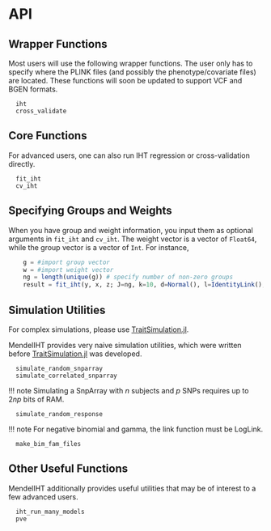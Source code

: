 
# API

## Wrapper Functions

Most users will use the following wrapper functions. The user only has to specify where the PLINK files (and possibly the phenotype/covariate files) are located. These functions will soon be updated to support VCF and BGEN formats.

```@docs
  iht
  cross_validate
```

## Core Functions

For advanced users, one can also run IHT regression or cross-validation directly. 

```@docs
  fit_iht
  cv_iht
```

## Specifying Groups and Weights

When you have group and weight information, you input them as optional arguments in `fit_iht` and `cv_iht`. The weight vector is a vector of `Float64`, while the group vector is a vector of `Int`. For instance,

```Julia
    g = #import group vector
    w = #import weight vector
    ng = length(unique(g)) # specify number of non-zero groups
    result = fit_iht(y, x, z; J=ng, k=10, d=Normal(), l=IdentityLink(), group=g, weight=w)
```

## Simulation Utilities

For complex simulations, please use [TraitSimulation.jl](https://github.com/OpenMendel/TraitSimulation.jl). 

MendelIHT provides very naive simulation utilities, which were written before [TraitSimulation.jl](https://github.com/OpenMendel/TraitSimulation.jl) was developed.

```@docs
  simulate_random_snparray
  simulate_correlated_snparray
```

!!! note
    Simulating a SnpArray with $n$ subjects and $p$ SNPs requires up to $2np$ bits of RAM. 

```@docs
  simulate_random_response
```

!!! note
    For negative binomial and gamma, the link function must be LogLink. 

```@docs
  make_bim_fam_files
```

## Other Useful Functions

MendelIHT additionally provides useful utilities that may be of interest to a few advanced users. 

```@docs
  iht_run_many_models
  pve
```
